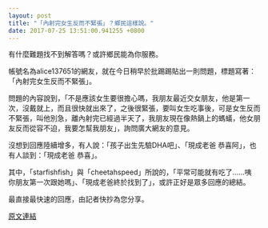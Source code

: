 ```yaml
---
layout: post
title: "「內射完女生反而不緊張」？鄉民這樣說。"
date: 2017-07-25 13:51:00.941255 +0800
---
```


有什麼難題找不到解答嗎？或許鄉民能為你服務。

帳號名為alice137651的網友，就在今日稍早於批踢踢貼出一則問題，標題寫著：「內射完女生反而不緊張」。

問題的內容說到，「不是應該女生要很擔心嗎，我朋友最近交女朋友，他是第一次，沒戴就上，而且很快就出來了，之後很緊張，要叫女生吃事後，可是女生反而不緊張，叫他別急，離內射完已經過半天了，我朋友現在像熱鍋上的螞蟻，他女朋友反而從容不迫，我要怎幫我朋友」，詢問廣大網友的意見。

沒想到回應陸續增多，有人說：「孩子出生先驗DHA吧」、「現成老爸 恭喜阿」，也有人談到：「現成老爸 恭喜」。

其中，「starfishfish」與「cheetahspeed」所說的，「平常可能就有吃了......咦 你朋友第一次跟她嗎」、「現成老爸終於找到了」，或許正好是眾多回應的總結。

最直接最快速的回應，由記者快抄為您分享。

<a href = "https://www.ptt.cc/bbs/Gossiping/M.1500952073.A.188.html">原文連結</a>

